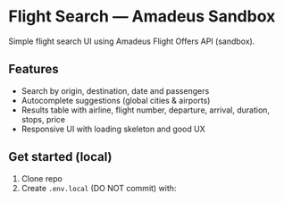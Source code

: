 # Flight Search — Amadeus Sandbox

Simple flight search UI using Amadeus Flight Offers API (sandbox).

## Features

- Search by origin, destination, date and passengers
- Autocomplete suggestions (global cities & airports)
- Results table with airline, flight number, departure, arrival, duration, stops, price
- Responsive UI with loading skeleton and good UX

## Get started (local)

1. Clone repo
2. Create `.env.local` (DO NOT commit) with:
